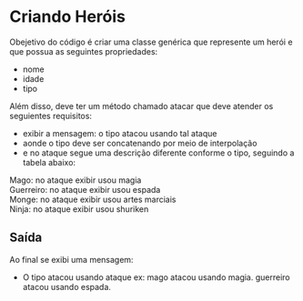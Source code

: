 <h1>Criando Heróis</h1>

Obejetivo do código é criar uma classe genérica que represente um herói e que possua as seguintes propriedades:

- nome</br>
- idade</br>
- tipo</br>

Além disso, deve ter um método chamado atacar que deve atender os seguientes requisitos:

- exibir a mensagem: o tipo atacou usando tal ataque
- aonde o tipo deve ser concatenando por meio de interpolação
- e no ataque segue uma descrição diferente conforme o tipo, seguindo a tabela abaixo:</br>

Mago: no ataque exibir usou magia </br>
Guerreiro: no ataque exibir usou espada</br>
Monge: no ataque exibir usou artes marciais</br>
Ninja: no ataque exibir usou shuriken</br>

## Saída

Ao final se exibi uma mensagem:

- O tipo atacou usando ataque
  ex: mago atacou usando magia.
      guerreiro atacou usando espada.